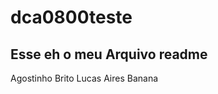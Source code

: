 # dca0800teste

Esse eh o meu Arquivo readme
--------------------------

Agostinho Brito
Lucas Aires
Banana
